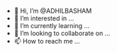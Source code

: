 - 👋 Hi, I’m @ADHILBASHAM
- 👀 I’m interested in ...
- 🌱 I’m currently learning ...
- 💞️ I’m looking to collaborate on ...
- 📫 How to reach me ...

<!---
ADHILBASHAM/ADHILBASHAM is a ✨ special ✨ repository because its `README.md` (this file) appears on your GitHub profile.
You can click the Preview link to take a look at your changes.
--->
